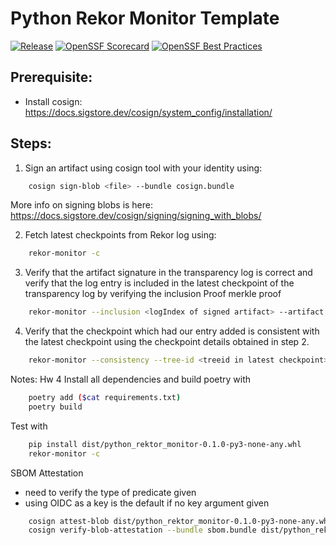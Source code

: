 # Python Rekor Monitor Template
[![Release](https://github.com/samanthagburek/python-rektor-monitor/actions/workflows/ci.yml/badge.svg)](https://github.com/samanthagburek/python-rektor-monitor/actions/workflows/ci.yml)
[![OpenSSF Scorecard](https://api.scorecard.dev/projects/github.com/samanthagburek/python-rektor-monitor/badge)](https://scorecard.dev/viewer/?uri=github.com/samanthagburek/python-rektor-monitor)
[![OpenSSF Best Practices](https://www.bestpractices.dev/projects/9783/badge)](https://www.bestpractices.dev/projects/9783)
## Prerequisite:
- Install cosign: https://docs.sigstore.dev/cosign/system_config/installation/

## Steps:
1. Sign an artifact using cosign tool with your identity using:
```bash
    cosign sign-blob <file> --bundle cosign.bundle
  ```
More info on signing blobs is here: https://docs.sigstore.dev/cosign/signing/signing_with_blobs/

2. Fetch latest checkpoints from Rekor log using:
```bash
    rekor-monitor -c
  ```

3. Verify that the artifact signature in the transparency log is correct and verify that the log entry is included in the latest checkpoint of the transparency log by verifying the inclusion Proof merkle proof
```bash
    rekor-monitor --inclusion <logIndex of signed artifact> --artifact <artifact file>
  ```

4. Verify that the checkpoint which had our entry added is consistent with the latest checkpoint using the checkpoint details obtained in step 2.
```bash
    rekor-monitor --consistency --tree-id <treeid in latest checkpoint> --tree-size <treesize in latest checkpoint> --root-hash <roothash in latest checkpoint>
  ```


Notes:
Hw 4
Install all dependencies and build poetry with 
```bash
    poetry add ($cat requirements.txt)
    poetry build
  ```
Test with 
```bash
    pip install dist/python_rektor_monitor-0.1.0-py3-none-any.whl
    rekor-monitor -c
  ```
SBOM Attestation  
- need to verify the type of predicate given
- using OIDC as a key is the default if no key argument given
```bash
    cosign attest-blob dist/python_rektor_monitor-0.1.0-py3-none-any.whl --predicate cyclonedx-sbom.json --type cyclonedx --bundle sbom.bundle
    cosign verify-blob-attestation --bundle sbom.bundle dist/python_rektor_monitor-0.1.0-py3-none-any.whl --certificate-identity samanthagburek --certificate-oidc-issuer https://github.com --type cyclonedx --check-claims
  ```

